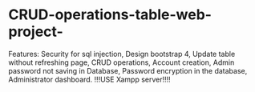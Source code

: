 # CRUD-operations-table-web-project-
Features: Security for sql injection, Design bootstrap 4, Update table without refreshing page, CRUD operations, Account creation, Admin password not saving in Database, Password encryption in the database, Administrator dashboard.  !!!USE Xampp server!!!!
